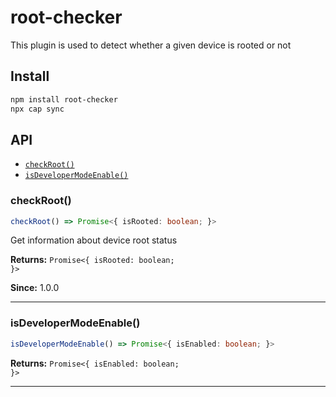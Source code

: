 # root-checker

This plugin is used to detect whether a given device is rooted or not

## Install

```bash
npm install root-checker
npx cap sync
```

## API

<docgen-index>

* [`checkRoot()`](#checkroot)
* [`isDeveloperModeEnable()`](#isdevelopermodeenable)

</docgen-index>

<docgen-api>
<!--Update the source file JSDoc comments and rerun docgen to update the docs below-->

### checkRoot()

```typescript
checkRoot() => Promise<{ isRooted: boolean; }>
```

Get information about device root status

**Returns:** <code>Promise&lt;{ isRooted: boolean; }&gt;</code>

**Since:** 1.0.0

--------------------


### isDeveloperModeEnable()

```typescript
isDeveloperModeEnable() => Promise<{ isEnabled: boolean; }>
```

**Returns:** <code>Promise&lt;{ isEnabled: boolean; }&gt;</code>

--------------------

</docgen-api>
